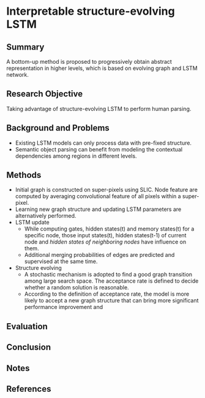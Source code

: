 # Interpretable structure-evolving LSTM
## Summary
A bottom-up method is proposed to progressively obtain abstract representation in higher levels, which is based on evolving graph and LSTM network.
## Research Objective
Taking advantage of structure-evolving LSTM to perform human parsing.
## Background and Problems
- Existing LSTM models can only process data with pre-fixed structure.
- Semantic object parsing can benefit from modeling the contextual dependencies among regions in different levels.
## Methods
- Initial graph is constructed on super-pixels using SLIC. Node feature are computed by averaging convolutional feature of all pixels within a super-pixel.
- Learning new graph structure and updating LSTM parameters are alternatively performed.
-  LSTM update
	- While computing gates, hidden states(t) and memory states(t) for a specific node, those input states(t), hidden states(t-1) of current node and *hidden states of neighboring nodes* have influence on them.
	-  Additional merging probabilities of edges are predicted and supervised at the same time.
- Structure evolving
	- A stochastic mechanism is adopted to find a good graph transition among large search space. The acceptance rate is defined to decide whether a random solution is reasonable.
	- According to the definition of acceptance rate, the model is more likely to accept a new graph structure that can bring more significant performance improvement and 
## Evaluation

## Conclusion

## Notes

## References
<!--stackedit_data:
eyJoaXN0b3J5IjpbLTE0MTM1MDMzNzMsMTE1NjI0MDcwOSwtMT
g2ODMzOTk4NiwyMTM3MjAyNTQ3LC00ODUyNDMyMTgsLTExMDU1
MjUzMjIsNDIwMzQzMzY2LC05NjgzMzk0MjksMzUwMjE4MDcxXX
0=
-->